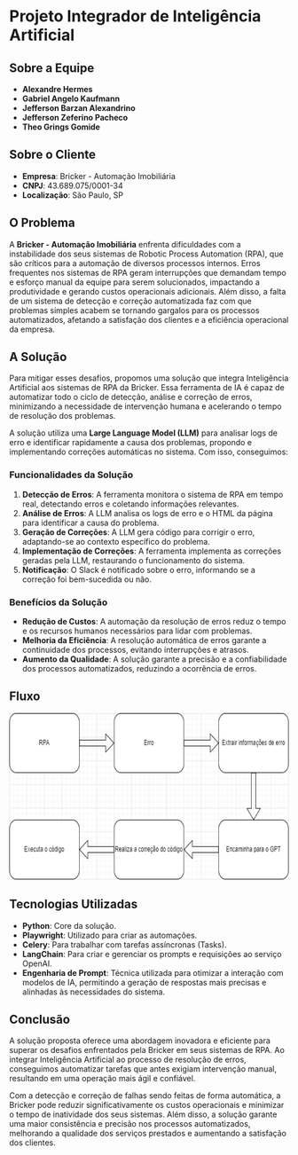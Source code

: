 # Projeto Integrador de Inteligência Artificial

## Sobre a Equipe
- **Alexandre Hermes**
- **Gabriel Angelo Kaufmann**
- **Jefferson Barzan Alexandrino**
- **Jefferson Zeferino Pacheco**
- **Theo Grings Gomide**

## Sobre o Cliente
- **Empresa**: Bricker - Automação Imobiliária
- **CNPJ**: 43.689.075/0001-34
- **Localização**: São Paulo, SP

## O Problema
A **Bricker - Automação Imobiliária** enfrenta dificuldades com a instabilidade dos seus sistemas de Robotic Process Automation (RPA), que são críticos para a automação de diversos processos internos. Erros frequentes nos sistemas de RPA geram interrupções que demandam tempo e esforço manual da equipe para serem solucionados, impactando a produtividade e gerando custos operacionais adicionais. Além disso, a falta de um sistema de detecção e correção automatizada faz com que problemas simples acabem se tornando gargalos para os processos automatizados, afetando a satisfação dos clientes e a eficiência operacional da empresa.

## A Solução
Para mitigar esses desafios, propomos uma solução que integra Inteligência Artificial aos sistemas de RPA da Bricker. Essa ferramenta de IA é capaz de automatizar todo o ciclo de detecção, análise e correção de erros, minimizando a necessidade de intervenção humana e acelerando o tempo de resolução dos problemas. 

A solução utiliza uma **Large Language Model (LLM)** para analisar logs de erro e identificar rapidamente a causa dos problemas, propondo e implementando correções automáticas no sistema. Com isso, conseguimos:
### Funcionalidades da Solução
1. **Detecção de Erros**: A ferramenta monitora o sistema de RPA em tempo real, detectando erros e coletando informações relevantes.
2. **Análise de Erros**: A LLM analisa os logs de erro e o HTML da página para identificar a causa do problema.
3. **Geração de Correções**: A LLM gera código para corrigir o erro, adaptando-se ao contexto específico do problema.
4. **Implementação de Correções**: A ferramenta implementa as correções geradas pela LLM, restaurando o funcionamento do sistema.
5. **Notificação**: O Slack é notificado sobre o erro, informando se a correção foi bem-sucedida ou não.

### Benefícios da Solução
- **Redução de Custos**: A automação da resolução de erros reduz o tempo e os recursos humanos necessários para lidar com problemas.
- **Melhoria da Eficiência**: A resolução automática de erros garante a continuidade dos processos, evitando interrupções e atrasos.
- **Aumento da Qualidade**: A solução garante a precisão e a confiabilidade dos processos automatizados, reduzindo a ocorrência de erros.

## Fluxo
<img src="diagrama.drawio.png" alt="Descrição da imagem" width="750" height="300">

## Tecnologias Utilizadas
- **Python**: Core da solução.
- **Playwright**: Utilizado para criar as automações.
- **Celery**: Para trabalhar com tarefas assíncronas (Tasks).
- **LangChain**: Para criar e gerenciar os prompts e requisições ao serviço OpenAI.
- **Engenharia de Prompt**: Técnica utilizada para otimizar a interação com modelos de IA, permitindo a geração de respostas mais precisas e alinhadas às necessidades do sistema.

## Conclusão
A solução proposta oferece uma abordagem inovadora e eficiente para superar os desafios enfrentados pela Bricker em seus sistemas de RPA. Ao integrar Inteligência Artificial ao processo de resolução de erros, conseguimos automatizar tarefas que antes exigiam intervenção manual, resultando em uma operação mais ágil e confiável. 

Com a detecção e correção de falhas sendo feitas de forma automática, a Bricker pode reduzir significativamente os custos operacionais e minimizar o tempo de inatividade dos seus sistemas. Além disso, a solução garante uma maior consistência e precisão nos processos automatizados, melhorando a qualidade dos serviços prestados e aumentando a satisfação dos clientes. 
